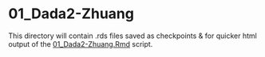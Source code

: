 # 01_Dada2-Zhuang

This directory will contain .rds files saved as checkpoints & for quicker html output of the [01_Dada2-Zhuang.Rmd](../../../../scripts/analysis-individual/Zhuang-2018/01_Dada2-Zhuang.Rmd) script.
